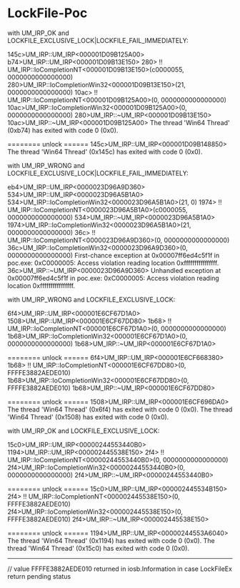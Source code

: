 # LockFile-Poc

with UM_IRP_OK and LOCKFILE_EXCLUSIVE_LOCK|LOCKFILE_FAIL_IMMEDIATELY:

145c>UM_IRP::UM_IRP<000001D09B125A00>
b74>UM_IRP::UM_IRP<000001D09B13E150>
280> !! UM_IRP::IoCompletionNT<000001D09B13E150>(c0000055, 0000000000000000)
280>UM_IRP::IoCompletionWin32<000001D09B13E150>(21, 0000000000000000)
10ac> !! UM_IRP::IoCompletionNT<000001D09B125A00>(0, 0000000000000000)
10ac>UM_IRP::IoCompletionWin32<000001D09B125A00>(0, 0000000000000000)
280>UM_IRP::~UM_IRP<000001D09B13E150>
10ac>UM_IRP::~UM_IRP<000001D09B125A00>
The thread 'Win64 Thread' (0xb74) has exited with code 0 (0x0).

======== unlock ======
145c>UM_IRP::UM_IRP<000001D09B148850>
The thread 'Win64 Thread' (0x145c) has exited with code 0 (0x0).


with UM_IRP_WRONG and LOCKFILE_EXCLUSIVE_LOCK|LOCKFILE_FAIL_IMMEDIATELY:

eb4>UM_IRP::UM_IRP<0000023D96A9D360>
534>UM_IRP::UM_IRP<0000023D96A5B1A0>
534>UM_IRP::IoCompletionWin32<0000023D96A5B1A0>(21, 0)
1974> !! UM_IRP::IoCompletionNT<0000023D96A5B1A0>(c0000055, 0000000000000000)
534>UM_IRP::~UM_IRP<0000023D96A5B1A0>
1974>UM_IRP::IoCompletionWin32<0000023D96A5B1A0>(21, 0000000000000000)
36c> !! UM_IRP::IoCompletionNT<0000023D96A9D360>(0, 0000000000000000)
36c>UM_IRP::IoCompletionWin32<0000023D96A9D360>(0, 0000000000000000)
First-chance exception at 0x00007ff6ed4c5f1f in poc.exe: 0xC0000005: Access violation reading location 0xffffffffffffffff.
36c>UM_IRP::~UM_IRP<0000023D96A9D360>
Unhandled exception at 0x00007ff6ed4c5f1f in poc.exe: 0xC0000005: Access violation reading location 0xffffffffffffffff.


with UM_IRP_WRONG and LOCKFILE_EXCLUSIVE_LOCK:

6f4>UM_IRP::UM_IRP<000001E6CF67D1A0>
1508>UM_IRP::UM_IRP<000001E6CF67DD80>
1b68> !! UM_IRP::IoCompletionNT<000001E6CF67D1A0>(0, 0000000000000000)
1b68>UM_IRP::IoCompletionWin32<000001E6CF67D1A0>(0, 0000000000000000)
1b68>UM_IRP::~UM_IRP<000001E6CF67D1A0>

======== unlock ======
6f4>UM_IRP::UM_IRP<000001E6CF668380>
1b68> !! UM_IRP::IoCompletionNT<000001E6CF67DD80>(0, FFFFE3882AEDE010)
1b68>UM_IRP::IoCompletionWin32<000001E6CF67DD80>(0, FFFFE3882AEDE010)
1b68>UM_IRP::~UM_IRP<000001E6CF67DD80>

======== unlock ======
1508>UM_IRP::UM_IRP<000001E6CF696DA0>
The thread 'Win64 Thread' (0x6f4) has exited with code 0 (0x0).
The thread 'Win64 Thread' (0x1508) has exited with code 0 (0x0).


with UM_IRP_OK and LOCKFILE_EXCLUSIVE_LOCK:

15c0>UM_IRP::UM_IRP<00000244553440B0>
1194>UM_IRP::UM_IRP<000002445538E150>
2f4> !! UM_IRP::IoCompletionNT<00000244553440B0>(0, 0000000000000000)
2f4>UM_IRP::IoCompletionWin32<00000244553440B0>(0, 0000000000000000)
2f4>UM_IRP::~UM_IRP<00000244553440B0>

======== unlock ======
15c0>UM_IRP::UM_IRP<000002445534B150>
2f4> !! UM_IRP::IoCompletionNT<000002445538E150>(0, FFFFE3882AEDE010)
2f4>UM_IRP::IoCompletionWin32<000002445538E150>(0, FFFFE3882AEDE010)
2f4>UM_IRP::~UM_IRP<000002445538E150>

======== unlock ======
1194>UM_IRP::UM_IRP<00000244553A6040>
The thread 'Win64 Thread' (0x1194) has exited with code 0 (0x0).
The thread 'Win64 Thread' (0x15c0) has exited with code 0 (0x0).

---------------------------------------------------------------------
// value FFFFE3882AEDE010 returned in iosb.Information in case LockFileEx return pending status

